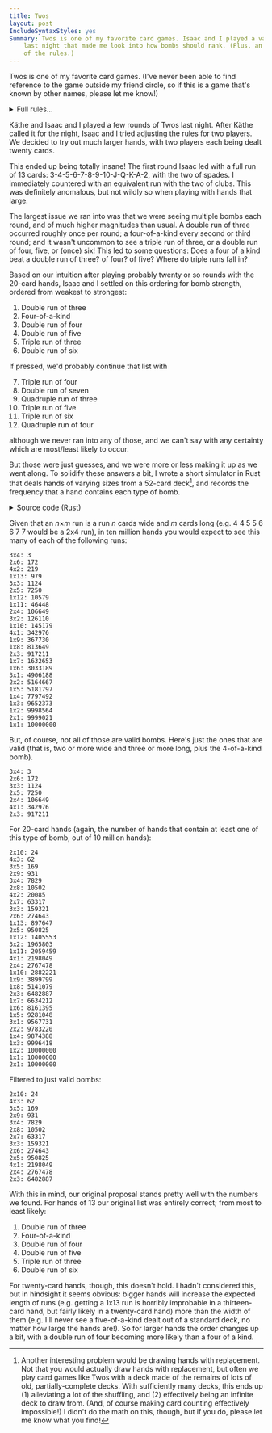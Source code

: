 ```yaml
---
title: Twos
layout: post
IncludeSyntaxStyles: yes
Summary: Twos is one of my favorite card games. Isaac and I played a variant
    last night that made me look into how bombs should rank. (Plus, an overview
    of the rules.)
---
```


Twos is one of my favorite card games. (I've never been able to find reference
to the game outside my friend circle, so if this is a game that's known by other
names, please let me know!)

<details>
<summary>Full rules...</summary>

Here are the rules, as I was originally taught.

Twos is played with three players. A standard deck of playing cards (no jokers)
is shuffled, and each player is dealt thirteen cards. (One hand of thirteen
cards is left out of play, which helps reduce the effectiveness of card
counting.)

The object of the game is to be the first to run out of cards.

Each card has a distinct value. Aces _and_ twos are high (twos being the highest
card in the game, hence the name). Within each rank, hearts are worth more than
diamonds, which are worth more than clubs, which are worth more than spades.

The player with the lowest valued card (generally the three of spades, unless it
was in the undealt hand this round) starts the first trick.

A trick begins with the player either playing 1, 2, 3, 4 of the same rank, or a
run of 3 or more (optionally of the same suit). Subsequent players need to play
a higher value (using the highest-value cards to compare) of the same pattern;
for example, if the first player played a three of spades and a three of
diamonds, the second player could play any other pair: the remaining threes
include a three of hearts, which outvalues the three of diamonds, and any other
pair outvalues the threes. Or, if the first player plays a run of three ending
in a six of diamonds, subsequent players would continue the trick with a run of
three, ending in a six of hearts or a seven or higher. This continues until no
player can (or chooses -- a player can pass if they are able to but do not wish
to continue) to outdo the previous player. The player who put down the
highest-valued card(s) then sets up the next trick.

<!-- TODO: Once a player has passed, they are out until the next trick begins -->

The one exception to following the pattern is the "bomb", which can either
consist of a multiple run (e.g. two threes, two fours, and two fives), or a four
of a kind. A bomb beats any other set of cards played, except a higher-valued
bomb. For example, if the first player leads with a single three of spades, and
the second player immediately escalates to a two of hearts, the third player can
only continue play using a bomb, since no single card can beat a two of hearts,
the highest-valued card. A bomb consisting of a double run of three can be
beaten by a double run of three with a higher top-valued card than in the other
double run, or by a four-of-a-kind bomb. (For a discussion of higher-valued
bombs, see below.)

Play continues until the first player runs out of cards; that player wins.

</details>

Käthe and Isaac and I played a few rounds of Twos last night. After Käthe called
it for the night, Isaac and I tried adjusting the rules for two players. We
decided to try out much larger hands, with two players each being dealt twenty
cards.

This ended up being totally insane! The first round Isaac led with a full run of
13 cards: 3-4-5-6-7-8-9-10-J-Q-K-A-2, with the two of spades. I immediately
countered with an equivalent run with the two of clubs. This was definitely
anomalous, but not wildly so when playing with hands that large.

The largest issue we ran into was that we were seeing multiple bombs each round,
and of much higher magnitudes than usual. A double run of three occurred roughly
once per round; a four-of-a-kind every second or third round; and it wasn't
uncommon to see a triple run of three, or a double run of four, five, or (once)
six! This led to some questions: Does a four of a kind beat a double run of
three? of four? of five? Where do triple runs fall in?

Based on our intuition after playing probably twenty or so rounds with the
20-card hands, Isaac and I settled on this ordering for bomb strength, ordered
from weakest to strongest:

1. Double run of three
2. Four-of-a-kind
3. Double run of four
4. Double run of five
5. Triple run of three
6. Double run of six

If pressed, we'd probably continue that list with

7. Triple run of four
8. Double run of seven
9. Quadruple run of three
10. Triple run of five
11. Triple run of six
12. Quadruple run of four

although we never ran into any of those, and we can't say with any certainty
which are most/least likely to occur.

But those were just guesses, and we were more or less making it up as we went
along. To solidify these answers a bit, I wrote a short simulator in Rust that
deals hands of varying sizes from a 52-card deck[^infinite-card-deck], and
records the frequency that a hand contains each type of bomb.

[^infinite-card-deck]: Another interesting problem would be drawing hands with
    replacement. Not that you would actually draw hands with replacement, but
    often we play card games like Twos with a deck made of the remains of lots
    of old, partially-complete decks. With sufficiently many decks, this ends
    up (1) alleviating a lot of the shuffling, and (2) effectively being an
    infinite deck to draw from. (And, of course making card counting effectively
    impossible!) I didn't do the math on this, though, but if you do, please let
    me know what you find!


<details>
<summary>Source code (Rust)</summary>

Running through ten million hands takes about a minute on my computer. I highly
suggest `cargo run --release`; `--debug` is substantially slower.

```rust
use std::collections::HashMap;

use rand::{seq::SliceRandom, thread_rng};

const HANDS_TO_TRY: u32 = 10_000_000;
const HAND_SIZE: u8 = 13; // See also: 20

fn contains_run_of(card_count_by_rank: &HashMap<u8, u8>, width: u8, length: u8) -> bool {
    for starting_rank in 1..=(13 - length + 1) {
        let mut is_run = true;
        for i in 0..length {
            if card_count_by_rank[&(starting_rank + i)] < width {
                is_run = false;
                break;
            }
        }
        if is_run {
            return true;
        }
    }
    false
}

fn check_for_bombs(hand: &[u8], hands_with_bombs: &mut HashMap<(u8, u8), u64>) {
    let mut card_count_by_rank = HashMap::new();
    for rank in 1..=13 {
        card_count_by_rank.insert(rank, 0);
    }
    for card in hand {
        card_count_by_rank
            .entry(*card)
            .and_modify(|count| *count += 1);
    }

    for width in 1..=4 {
        for length in 1..=13 {
            if contains_run_of(&card_count_by_rank, width, length) {
                hands_with_bombs
                    .entry((width, length))
                    .and_modify(|count| *count += 1);
            }
        }
    }
}

fn main() {
    // Construct a 52-card deck
    let mut deck = Vec::new();
    for _suit in 0..4 {
        for rank in 1..=13 {
            deck.push(rank);
        }
    }

    let mut hands_with_bombs = HashMap::new();
    for width in 1..=4 {
        for length in 1..=13 {
            hands_with_bombs.insert((width, length), 0);
        }
    }

    let mut rng = thread_rng();

    let hands_per_round = 52 / HAND_SIZE;

    for i in 0..(HANDS_TO_TRY / hands_per_round as u32) {
        if i * hands_per_round as u32 % 10000 == 0 {
            println!("Checking {}", i * hands_per_round as u32);
        }

        deck.shuffle(&mut rng);

        // Deal cards
        let mut hands = Vec::new();
        for i in 0..hands_per_round {
            hands.push(&deck[(HAND_SIZE * i) as usize..(HAND_SIZE * (i + 1)) as usize]);
        }

        for hand in hands {
            check_for_bombs(hand, &mut hands_with_bombs);
        }
    }

    let mut results = Vec::from_iter(hands_with_bombs.iter());
    results.sort_by(|a, b| a.1.cmp(b.1));

    for ((width, length), result) in results {
        if *result > 0 {
            println!("{}x{}: {}", width, length, result);
        }
    }
}
```

</details>

Given that an *n*&times;*m* run is a run *n* cards wide and *m* cards long (e.g.
4 4 5 5 6 6 7 7 would be a 2x4 run), in ten million hands you would expect to
see this many of each of the following runs:

```text
3x4: 3
2x6: 172
4x2: 219
1x13: 979
3x3: 1124
2x5: 7250
1x12: 10579
1x11: 46448
2x4: 106649
3x2: 126110
1x10: 145179
4x1: 342976
1x9: 367730
1x8: 813649
2x3: 917211
1x7: 1632653
1x6: 3033189
3x1: 4906188
2x2: 5164667
1x5: 5181797
1x4: 7797492
1x3: 9652373
1x2: 9998564
2x1: 9999021
1x1: 10000000
```

But, of course, not all of those are valid bombs. Here's just the ones that are
valid (that is, two or more wide and three or more long, plus the 4-of-a-kind
bomb).

```text
3x4: 3
2x6: 172
3x3: 1124
2x5: 7250
2x4: 106649
4x1: 342976
2x3: 917211
```

For 20-card hands (again, the number of hands that contain at least one of this
type of bomb, out of 10 million hands):

```text
2x10: 24
4x3: 62
3x5: 169
2x9: 931
3x4: 7829
2x8: 10502
4x2: 20085
2x7: 63317
3x3: 159321
2x6: 274643
1x13: 897647
2x5: 950825
1x12: 1405553
3x2: 1965803
1x11: 2059459
4x1: 2198049
2x4: 2767478
1x10: 2882221
1x9: 3899799
1x8: 5141079
2x3: 6482887
1x7: 6634212
1x6: 8161395
1x5: 9281048
3x1: 9567731
2x2: 9783220
1x4: 9874388
1x3: 9996418
1x2: 10000000
1x1: 10000000
2x1: 10000000
```

Filtered to just valid bombs:

```text
2x10: 24
4x3: 62
3x5: 169
2x9: 931
3x4: 7829
2x8: 10502
2x7: 63317
3x3: 159321
2x6: 274643
2x5: 950825
4x1: 2198049
2x4: 2767478
2x3: 6482887
```

With this in mind, our original proposal stands pretty well with the numbers
we found. For hands of 13 our original list was entirely correct; from most to
least likely:

1. Double run of three
2. Four-of-a-kind
3. Double run of four
4. Double run of five
5. Triple run of three
6. Double run of six

For twenty-card hands, though, this doesn't hold. I hadn't considered this, but
in hindsight it seems obvious: bigger hands will increase the expected length of
runs (e.g. getting a 1x13 run is horribly improbable in a thirteen-card hand,
but fairly likely in a twenty-card hand) more than the width of them (e.g. I'll
never see a five-of-a-kind dealt out of a standard deck, no matter how large the
hands are!). So for larger hands the order changes up a bit, with a double run
of four becoming more likely than a four of a kind.
